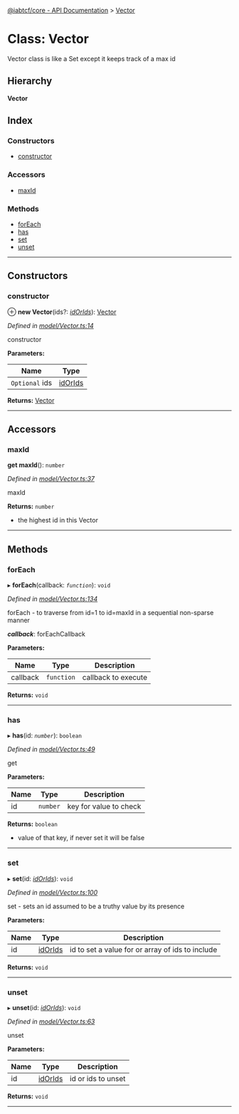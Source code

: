 [@iabtcf/core - API Documentation](../README.md) > [Vector](../classes/vector.md)

# Class: Vector

Vector class is like a Set except it keeps track of a max id

## Hierarchy

**Vector**

## Index

### Constructors

* [constructor](vector.md#constructor)

### Accessors

* [maxId](vector.md#maxid)

### Methods

* [forEach](vector.md#foreach)
* [has](vector.md#has)
* [set](vector.md#set)
* [unset](vector.md#unset)

---

## Constructors

<a id="constructor"></a>

###  constructor

⊕ **new Vector**(ids?: *[idOrIds](../#idorids)*): [Vector](vector.md)

*Defined in [model/Vector.ts:14](https://github.com/chrispaterson/iabtcf-es/blob/4d845e2/modules/core/src/model/Vector.ts#L14)*

constructor

**Parameters:**

| Name | Type |
| ------ | ------ |
| `Optional` ids | [idOrIds](../#idorids) |

**Returns:** [Vector](vector.md)

___

## Accessors

<a id="maxid"></a>

###  maxId

**get maxId**(): `number`

*Defined in [model/Vector.ts:37](https://github.com/chrispaterson/iabtcf-es/blob/4d845e2/modules/core/src/model/Vector.ts#L37)*

maxId

**Returns:** `number`
*   the highest id in this Vector

___

## Methods

<a id="foreach"></a>

###  forEach

▸ **forEach**(callback: *`function`*): `void`

*Defined in [model/Vector.ts:134](https://github.com/chrispaterson/iabtcf-es/blob/4d845e2/modules/core/src/model/Vector.ts#L134)*

forEach - to traverse from id=1 to id=maxId in a sequential non-sparse manner

*__callback__*: forEachCallback

**Parameters:**

| Name | Type | Description |
| ------ | ------ | ------ |
| callback | `function` |  callback to execute |

**Returns:** `void`

___
<a id="has"></a>

###  has

▸ **has**(id: *`number`*): `boolean`

*Defined in [model/Vector.ts:49](https://github.com/chrispaterson/iabtcf-es/blob/4d845e2/modules/core/src/model/Vector.ts#L49)*

get

**Parameters:**

| Name | Type | Description |
| ------ | ------ | ------ |
| id | `number` |  key for value to check |

**Returns:** `boolean`
*   value of that key, if never set it will be false

___
<a id="set"></a>

###  set

▸ **set**(id: *[idOrIds](../#idorids)*): `void`

*Defined in [model/Vector.ts:100](https://github.com/chrispaterson/iabtcf-es/blob/4d845e2/modules/core/src/model/Vector.ts#L100)*

set - sets an id assumed to be a truthy value by its presence

**Parameters:**

| Name | Type | Description |
| ------ | ------ | ------ |
| id | [idOrIds](../#idorids) |  id to set a value for or array of ids to include |

**Returns:** `void`

___
<a id="unset"></a>

###  unset

▸ **unset**(id: *[idOrIds](../#idorids)*): `void`

*Defined in [model/Vector.ts:63](https://github.com/chrispaterson/iabtcf-es/blob/4d845e2/modules/core/src/model/Vector.ts#L63)*

unset

**Parameters:**

| Name | Type | Description |
| ------ | ------ | ------ |
| id | [idOrIds](../#idorids) |  id or ids to unset |

**Returns:** `void`

___


